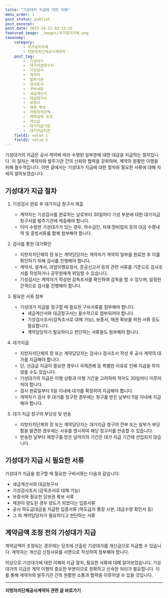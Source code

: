 ```yaml
---
title: "기성대가 지급에 대한 이해"
menu_order: 1
post_status: publish
post_excerpt: 
post_date: 2023-10-21 03:12:35
featured_image: _images/국가및지자체.png
taxonomy:
    category:
        - 국가및지자체
        - 지방자치단체공사계약자
    post_tag:
        -  기성대가
        -  대가지급청구서
        -  기성검사
        -  계약자
        -  발주기관
        -  검사조서
        -  구비서류
        -  세금계산서
        -  대금청구서
        -  보증서
        -  채권 확보
        -  지방자치단체
        -  계약금액 조정
        -  개산급
        -  대가지급기한
        -  대가지급지연
    field1: value 1
    field2: value 2
---
```



기성대가의 지급은 공사 계약에 따라 수행된 일부분에 대한 대금을 지급하는 절차입니다. 이 절차는 계약자와 발주기관 간의 신뢰와 협력을 강화하며, 계약의 원활한 이행을 위해 필수적입니다. 이번 글에서는 기성대가 지급에 대한 절차와 필요한 서류에 대해 자세히 알아보겠습니다.

## 기성대가 지급 절차

1. 기성검사 완료 후 대가지급 청구서 제출
   - 계약자는 기성검사를 완료하는 날로부터 30일마다 기성 부분에 대한 대가지급청구서를 발주기관에 제출해야 합니다.
   - 이미 수령한 기성대가가 있는 경우, 하수급인, 자재·장비업자 등의 대금 수령내역 및 증빙서류를 함께 첨부해야 합니다.

2. 검사를 통한 대가확인
   - 지방자치단체의 장 또는 계약담당자는 계약자가 계약의 일부를 완료한 후 이를 확인하기 위해 검사를 진행해야 합니다.
   - 계약서, 설계서, 과업이행요청서, 준공신고서 등의 관련 서류를 기준으로 검사조서를 작성하거나 공무원에게 위임할 수 있습니다.
   - 기성검사는 계약자가 작성한 감독조서를 확인하여 감독을 할 수 있으며, 일정한 간격으로 검사를 진행해야 합니다.

3. 필요한 서류 첨부
   - 기성대가 지급을 청구할 때 필요한 구비서류를 첨부해야 합니다.
     - 세금계산서와 대금청구서는 필수적으로 첨부되어야 합니다.
     - 기성검사조서(감독조서로 대체 가능), 보증서, 채권 확보를 위한 서류 등도 필요합니다.
     - 계약담당자가 필요하다고 판단하는 서류들도 첨부해야 합니다.

4. 대가지급
   - 지방자치단체의 장 또는 계약담당자는 검사나 검사조서 작성 후 공사 계약의 대가를 지급해야 합니다.
   - 단, 선금급 지급이 필요한 경우나 국제관례 등 특별한 이유로 인해 지급을 하지 않을 수도 있습니다.
   - 기성대가의 지급은 이행 상황과 이행 기간을 고려하여 적어도 30일마다 이루어져야 합니다.
   - 검사 완료일부터 5일 이내에 대가를 확정하여 지급해야 합니다.
   - 계약자가 검사 후 대가를 청구한 경우에는 청구를 받은 날부터 5일 이내에 지급해야 합니다.

5. 대가 지급 청구의 부당성 및 반송
   - 지방자치단체의 장 또는 계약담당자는 대가지급 청구의 전부 또는 일부가 부당함을 발견한 경우에는 사유를 명시하여 해당 청구서를 반송할 수 있습니다.
   - 반송한 날부터 재청구를 받은 날까지의 기간은 대가 지급 기간에 산입되지 않습니다.

## 기성대가 지급 시 필요한 서류

기성대가 지급을 청구할 때 필요한 구비서류는 다음과 같습니다:

- 세금계산서와 대금청구서
- 기성검사조서 (감독조서로 대체 가능)
- 보증서와 필요한 담보권 확보 서류
- 채권이 양도된 경우 양도가 되었다는 입증서류
- 공사 하도급대금을 지급한 입증서류 (하도급자 통장 사본, 대금수령 확인서 등)
- 그 외 계약담당자가 필요하다고 판단하는 서류

## 계약금액 조정 전의 기성대가 지급

계약금액이 조정되는 경우에는 당초에 산출된 기성대가를 개산급으로 지급할 수 있습니다. 계약자는 개산급 신청사유를 서면으로 작성하여 첨부해야 합니다.

이상으로 기성대가에 대한 이해와 지급 절차, 필요한 서류에 대해 알아보았습니다. 기성대가의 지급은 계약 이행의 중요한 부분이므로 정확하고 신속한 처리가 필요합니다. 이를 통해 계약자와 발주기관 간의 원활한 소통과 협력을 이루어낼 수 있을 것입니다.










<!-- wp:separator -->
<hr class="wp-block-separator has-alpha-channel-opacity"/>
<!-- /wp:separator -->

<!-- wp:group {"backgroundColor":"base","layout":{"type":"constrained"}} -->
<div class="wp-block-group has-base-background-color has-background"><!-- wp:paragraph {"align":"center","fontSize":"large"} -->
<p class="has-text-align-center has-large-font-size"><strong>지방자치단체공사계약자 관련 글 바로가기</strong></p>
<!-- /wp:paragraph -->


<!-- wp:latest-posts
{"categories":[{"id":7140,"count":19,"description":"","link":"https://uknowlaw.com/category/%ec%a7%80%eb%b0%a9%ec%9e%90%ec%b9%98%eb%8b%a8%ec%b2%b4%ea%b3%b5%ec%82%ac%ea%b3%84%ec%95%bd%ec%9e%90/","name":"지방자치단체공사계약자","slug":"지방자치단체공사계약자","taxonomy":"category","parent":0,"meta":[],"_links":{"self":[{"href":"https://uknowlaw.com/wp-json/wp/v2/categories/7140"}],"collection":[{"href":"https://uknowlaw.com/wp-json/wp/v2/categories"}],"about":[{"href":"https://uknowlaw.com/wp-json/wp/v2/taxonomies/category"}],"wp:post_type":[{"href":"https://uknowlaw.com/wp-json/wp/v2/posts?categories=7140"}],"curies":[{"name":"wp","href":"https://api.w.org/{rel}","templated":true}]}}],"postsToShow":100,"excerptLength":28,"postLayout":"grid","columns":2,"featuredImageAlign":"left","featuredImageSizeSlug":"large","fontSize":"medium"} /--></div>
<!-- /wp:group -->
